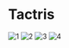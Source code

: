 # Tactris

![1](https://github.com/SugarF0x/tactris/blob/main/.github/images/1.png?raw=true)
![2](https://github.com/SugarF0x/tactris/blob/main/.github/images/2.png?raw=true)
![3](https://github.com/SugarF0x/tactris/blob/main/.github/images/3.png?raw=true)
![4](https://github.com/SugarF0x/tactris/blob/main/.github/images/4.png?raw=true)
